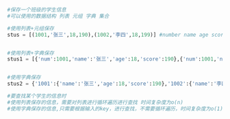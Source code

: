 
<BlogInfo id="871" title="1.保存一个班级的学生信息" author="白日梦想猿" pv=0 read_times=0 pre_cost_time=0分21秒 category="数据结构" tag_list="['数据结构']" create_time="2020.05.23 14:37:57" update_time="2020.05.23 14:46:53" />

```python
#保存一个班级的学生信息
#可以使用的数据结构 列表 元组 字典 集合

#使用列表+元组保存
stus = [(1001,'张三',18,190),(1002,'李四',18,199)] #number name age score


#使用列表+字典保存
stus1 = [{'num':1001,'name':'张三','age':18,'score':190},{'num':1001,'name':'李四','age':18,'score':199}]


#使用字典保存
stus2 = {'1001':{'name':'张三','age':18,'score':190},'1002':{'name':'李四','age':18,'score':199}}

#要查找某个学生的信息时
#使用列表保存的信息，需要对列表进行循环遍历进行查找 时间复杂度为o(n)
#使用字典保存的信息,只需要根据输入的key，进行查找，不需要循环遍历，时间复杂度为o(1)
```
